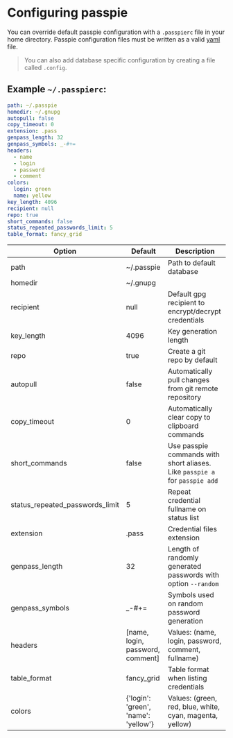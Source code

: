 # Configuring passpie

You can override default passpie configuration with a `.passpierc` file in your home directory. Passpie configuration files must be written as a valid [yaml](http://yaml.org/) file.

> You can also add database specific configuration by creating a file called `.config`.

## Example `~/.passpierc`:

```yaml
path: ~/.passpie
homedir: ~/.gnupg
autopull: false
copy_timeout: 0
extension: .pass
genpass_length: 32
genpass_symbols: _-#+=
headers:
  - name
  - login
  - password
  - comment
colors:
  login: green
  name: yellow
key_length: 4096
recipient: null
repo: true
short_commands: false
status_repeated_passwords_limit: 5
table_format: fancy_grid
```

| Option                          | Default                              | Description                                                                 |
|---------------------------------|--------------------------------------|-----------------------------------------------------------------------------|
| path                            | ~/.passpie                           | Path to default database                                                    |
| homedir                         | ~/.gnupg                             |                                                                             |
| recipient                       | null                                 | Default gpg recipient to encrypt/decrypt credentials                        |
| key_length                      | 4096                                 | Key generation length                                                       |
| repo                            | true                                 | Create a git repo by default                                                |
| autopull                        | false                                | Automatically pull changes from git remote repository                       |
| copy_timeout                    | 0                                    | Automatically clear copy to clipboard commands                              |
| short_commands                  | false                                | Use passpie commands with short aliases. Like `passpie a` for `passpie add` |
| status_repeated_passwords_limit | 5                                    | Repeat credential fullname on status list                                   |
| extension                       | .pass                                | Credential files extension                                                  |
| genpass_length                  | 32                                   | Length of randomly generated passwords with option `--random`               |
| genpass_symbols                 | _-#+=                                | Symbols used on random password generation                                  |
| headers                         | [name, login, password, comment]     | Values: (name, login, password, comment, fullname)                          |
| table_format                    | fancy_grid                           | Table format when listing credentials                                       |
| colors                          | {'login': 'green', 'name': 'yellow'} | Values: (green, red, blue, white, cyan, magenta, yellow)                    |
